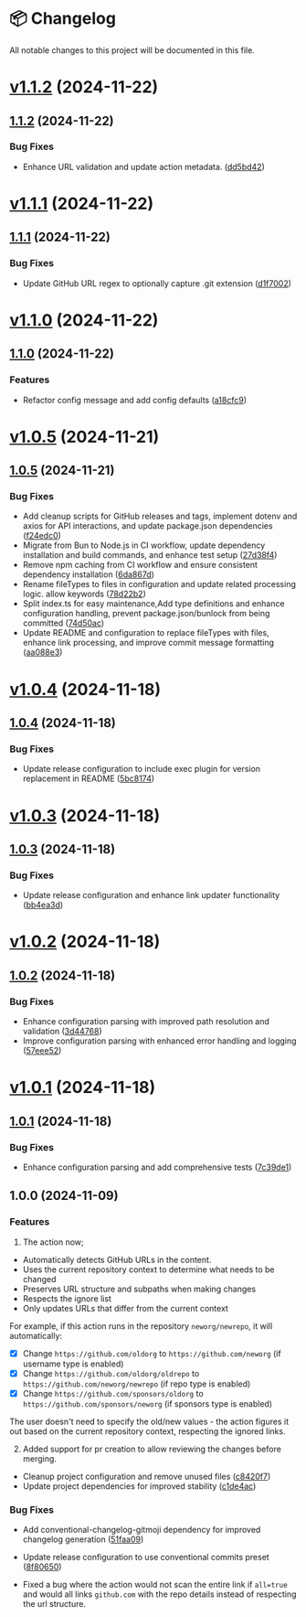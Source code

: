 # 📦 Changelog

All notable changes to this project will be documented in this file.


# [v1.1.2](https://github.com/vixshan/linkapp/compare/v1.1.1...v1.1.2) (2024-11-22)



## [1.1.2](https://github.com/vixshan/linkapp/compare/v1.1.1...v1.1.2) (2024-11-22)

### Bug Fixes

* Enhance URL validation and update action metadata. ([dd5bd42](https://github.com/vixshan/linkapp/commit/dd5bd42792a00b87699830bf1f5fbece375bc239))

# [v1.1.1](https://github.com/vixshan/linkapp/compare/v1.1.0...v1.1.1) (2024-11-22)

## [1.1.1](https://github.com/vixshan/linkapp/compare/v1.1.0...v1.1.1) (2024-11-22)

### Bug Fixes

- Update GitHub URL regex to optionally capture .git extension
  ([d1f7002](https://github.com/vixshan/linkapp/commit/d1f700206974281f1f373c2ef88e64ca9e0027af))

# [v1.1.0](https://github.com/vixshan/linkapp/compare/v1.0.5...v1.1.0) (2024-11-22)

## [1.1.0](https://github.com/vixshan/linkapp/compare/v1.0.5...v1.1.0) (2024-11-22)

### Features

- Refactor config message and add config defaults
  ([a18cfc9](https://github.com/vixshan/linkapp/commit/a18cfc9ca28aaf63ce61c0064eddc41e279b8e6d))

# [v1.0.5](https://github.com/vixshan/linkapp/compare/v1.0.4...v1.0.5) (2024-11-21)

## [1.0.5](https://github.com/vixshan/linkapp/compare/v1.0.4...v1.0.5) (2024-11-21)

### Bug Fixes

- Add cleanup scripts for GitHub releases and tags, implement dotenv and axios for API interactions,
  and update package.json dependencies
  ([f24edc0](https://github.com/vixshan/linkapp/commit/f24edc07329a88c32a321bff3397d9612d9501a5))
- Migrate from Bun to Node.js in CI workflow, update dependency installation and build commands, and
  enhance test setup
  ([27d38f4](https://github.com/vixshan/linkapp/commit/27d38f43a2876d43e32b3b9f62ea90630ce945f4))
- Remove npm caching from CI workflow and ensure consistent dependency installation
  ([6da867d](https://github.com/vixshan/linkapp/commit/6da867d490be047e94a581118537f8d35156a4e9))
- Rename fileTypes to files in configuration and update related processing logic. allow keywords
  ([78d22b2](https://github.com/vixshan/linkapp/commit/78d22b23462d48ed896c1f9b8208556b97aa2928))
- Split index.ts for easy maintenance,Add type definitions and enhance configuration handling,
  prevent package.json/bunlock from being committed
  ([74d50ac](https://github.com/vixshan/linkapp/commit/74d50ace3272a937764bed8d2177f8469f171ebb))
- Update README and configuration to replace fileTypes with files, enhance link processing, and
  improve commit message formatting
  ([aa088e3](https://github.com/vixshan/linkapp/commit/aa088e3648c965a14714b05a33dd9e9a6614964c))

# [v1.0.4](https://github.com/vixshan/linkapp/compare/v1.0.3...v1.0.4) (2024-11-18)

## [1.0.4](https://github.com/vixshan/linkapp/compare/v1.0.3...v1.0.4) (2024-11-18)

### Bug Fixes

- Update release configuration to include exec plugin for version replacement in README
  ([5bc8174](https://github.com/vixshan/linkapp/commit/5bc817443aeac80067efd84b047626977688ac68))

# [v1.0.3](https://github.com/vixshan/linkapp/compare/v1.0.2...v1.0.3) (2024-11-18)

## [1.0.3](https://github.com/vixshan/linkapp/compare/v1.0.2...v1.0.3) (2024-11-18)

### Bug Fixes

- Update release configuration and enhance link updater functionality
  ([bb4ea3d](https://github.com/vixshan/linkapp/commit/bb4ea3d34cf9d04ed67af2116f072b02ba8655e0))

# [v1.0.2](https://github.com/vixshan/linkapp/compare/v1.0.1...v1.0.2) (2024-11-18)

## [1.0.2](https://github.com/vixshan/linkapp/compare/v1.0.1...v1.0.2) (2024-11-18)

### Bug Fixes

- Enhance configuration parsing with improved path resolution and validation
  ([3d44768](https://github.com/vixshan/linkapp/commit/3d447682f2bdd02adf5fb0c493a6cb27f4dc1ffa))
- Improve configuration parsing with enhanced error handling and logging
  ([57eee52](https://github.com/vixshan/linkapp/commit/57eee5292e843edce2e5a9b0ee0fad7d2a399584))

# [v1.0.1](https://github.com/vixshan/linkapp/compare/v1.0.0...v1.0.1) (2024-11-18)

## [1.0.1](https://github.com/vixshan/linkapp/compare/v1.0.0...v1.0.1) (2024-11-18)

### Bug Fixes

- Enhance configuration parsing and add comprehensive tests
  ([7c39de1](https://github.com/vixshan/linkapp/commit/7c39de174b2daa8b7a22028670c89e601c951876))

## 1.0.0 (2024-11-09)

### Features

1. The action now;

- Automatically detects GitHub URLs in the content.
- Uses the current repository context to determine what needs to be changed
- Preserves URL structure and subpaths when making changes
- Respects the ignore list
- Only updates URLs that differ from the current context

For example, if this action runs in the repository `neworg/newrepo`, it will automatically:

- [x] Change `https://github.com/oldorg` to `https://github.com/neworg` (if username type is
      enabled)
- [x] Change `https://github.com/oldorg/oldrepo` to `https://github.com/neworg/newrepo` (if repo
      type is enabled)
- [x] Change `https://github.com/sponsors/oldorg` to `https://github.com/sponsors/neworg` (if
      sponsors type is enabled)

The user doesn't need to specify the old/new values - the action figures it out based on the current
repository context, respecting the ignored links.

2. Added support for pr creation to allow reviewing the changes before merging.

- Cleanup project configuration and remove unused files
  ([c8420f7](https://github.com/vixshan/linkapp/commit/c8420f746e3d644f33e7d2f087eb379111bf09b7))
- Update project dependencies for improved stability
  ([c1de4ac](https://github.com/vixshan/linkapp/commit/c1de4acb9ad98283d3c9715376f142a8eda294ce))

### Bug Fixes

- Add conventional-changelog-gitmoji dependency for improved changelog generation
  ([51faa09](https://github.com/vixshan/linkapp/commit/51faa09ea6885ccd1d8b649f7e9c7dcbf9ae03d1))
- Update release configuration to use conventional commits preset
  ([8f80650](https://github.com/vixshan/linkapp/commit/8f8065024aaace790e92354bd4e37056072d74e9))

- Fixed a bug where the action would not scan the entire link if `all=true` and would all links
  `github.com` with the repo details instead of respecting the url structure.
